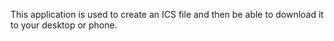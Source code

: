 This application is used to create an ICS file and then be able to download it to your desktop or phone.
